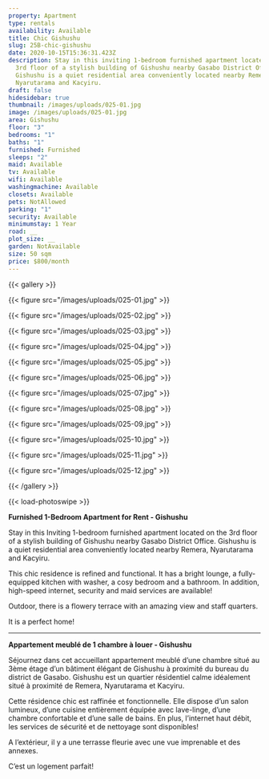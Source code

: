 ```yaml
---
property: Apartment
type: rentals
availability: Available
title: Chic Gishushu
slug: 25B-chic-gishushu
date: 2020-10-15T15:36:31.423Z
description: Stay in this inviting 1-bedroom furnished apartment located on the
  3rd floor of a stylish building of Gishushu nearby Gasabo District Office.
  Gishushu is a quiet residential area conveniently located nearby Remera,
  Nyarutarama and Kacyiru.
draft: false
hidesidebar: true
thumbnail: /images/uploads/025-01.jpg
image: /images/uploads/025-01.jpg
area: Gishushu
floor: "3"
bedrooms: "1"
baths: "1"
furnished: Furnished
sleeps: "2"
maid: Available
tv: Available
wifi: Available
washingmachine: Available
closets: Available
pets: NotAllowed
parking: "1"
security: Available
minimumstay: 1 Year
road: __
plot_size: __
garden: NotAvailable
size: 50 sqm
price: $800/month
---
```

{{< gallery >}}

{{< figure src="/images/uploads/025-01.jpg" >}}

{{< figure src="/images/uploads/025-02.jpg" >}}

{{< figure src="/images/uploads/025-03.jpg" >}}

{{< figure src="/images/uploads/025-04.jpg" >}}

{{< figure src="/images/uploads/025-05.jpg" >}}

{{< figure src="/images/uploads/025-06.jpg" >}}

{{< figure src="/images/uploads/025-07.jpg" >}}

{{< figure src="/images/uploads/025-08.jpg" >}}

{{< figure src="/images/uploads/025-09.jpg" >}}

{{< figure src="/images/uploads/025-10.jpg" >}}

{{< figure src="/images/uploads/025-11.jpg" >}}

{{< figure src="/images/uploads/025-12.jpg" >}}

{{< /gallery >}}

{{< load-photoswipe >}}

**Furnished 1-Bedroom Apartment for Rent - Gishushu**

Stay in this Inviting 1-bedroom furnished apartment located on the 3rd floor of a stylish building of Gishushu nearby Gasabo District Office. Gishushu is a quiet residential area conveniently located nearby Remera, Nyarutarama and Kacyiru.

This chic residence is refined and functional. It has a bright lounge, a fully-equipped kitchen with washer, a cosy bedroom and a bathroom. In addition, high-speed internet, security and maid services are available!

Outdoor, there is a flowery terrace with an amazing view and staff quarters.

It is a perfect home!

- - -

**Appartement meublé de 1 chambre à louer - Gishushu**

Séjournez dans cet accueillant appartement meublé d’une chambre situé au 3ème étage d’un bâtiment élégant de Gishushu à proximité du bureau du district de Gasabo. Gishushu est un quartier résidentiel calme idéalement situé à proximité de Remera, Nyarutarama et Kacyiru.

Cette résidence chic est raffinée et fonctionnelle. Elle dispose d’un salon lumineux, d’une cuisine entièrement équipée avec lave-linge, d’une chambre confortable et d’une salle de bains. En plus, l’internet haut débit, les services de sécurité et de nettoyage sont disponibles!

A l’extérieur, il y a une terrasse fleurie avec une vue imprenable et des annexes.

C’est un logement parfait!